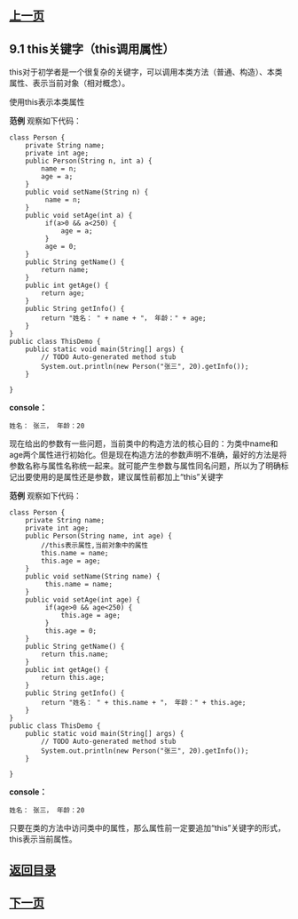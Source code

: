 ## [上一页](course33)

## 9.1 this关键字（this调用属性）


this对于初学者是一个很复杂的关键字，可以调用本类方法（普通、构造）、本类属性、表示当前对象（相对概念）。

使用this表示本类属性

**范例** 观察如下代码：

	class Person {
		private String name;
		private int age;
		public Person(String n, int a) {
			name = n;
			age = a;
		}
		public void setName(String n) {
			 name = n;
		}
		public void setAge(int a) {
			 if(a>0 && a<250) {
				 age = a;
			 }
			 age = 0;
		}
		public String getName() {
			return name;
		}
		public int getAge() {
			return age;
		}
		public String getInfo() {
			return "姓名： " + name + "， 年龄：" + age;
		}
	}
	public class ThisDemo {
		public static void main(String[] args) {
			// TODO Auto-generated method stub
			System.out.println(new Person("张三", 20).getInfo());
		}
	
	}

**console：**

	姓名： 张三， 年龄：20

现在给出的参数有一些问题，当前类中的构造方法的核心目的：为类中name和age两个属性进行初始化。但是现在构造方法的参数声明不准确，最好的方法是将参数名称与属性名称统一起来。就可能产生参数与属性同名问题，所以为了明确标记出要使用的是属性还是参数，建议属性前都加上“this”关键字


**范例** 观察如下代码：

	class Person {
		private String name;
		private int age;
		public Person(String name, int age) {
			//this表示属性,当前对象中的属性
			this.name = name;
			this.age = age;
		}
		public void setName(String name) {
			 this.name = name;
		}
		public void setAge(int age) {
			 if(age>0 && age<250) {
				 this.age = age;
			 }
			 this.age = 0;
		}
		public String getName() {
			return this.name;
		}
		public int getAge() {
			return this.age;
		}
		public String getInfo() {
			return "姓名： " + this.name + "， 年龄：" + this.age;
		}
	}
	public class ThisDemo {
		public static void main(String[] args) {
			// TODO Auto-generated method stub
			System.out.println(new Person("张三", 20).getInfo());
		}
	
	}

**console：**

	姓名： 张三， 年龄：20

只要在类的方法中访问类中的属性，那么属性前一定要追加“this”关键字的形式，this表示当前属性。

## [返回目录](https://wuchengcheng110120.github.io/learnJava)
## [下一页](course35)

